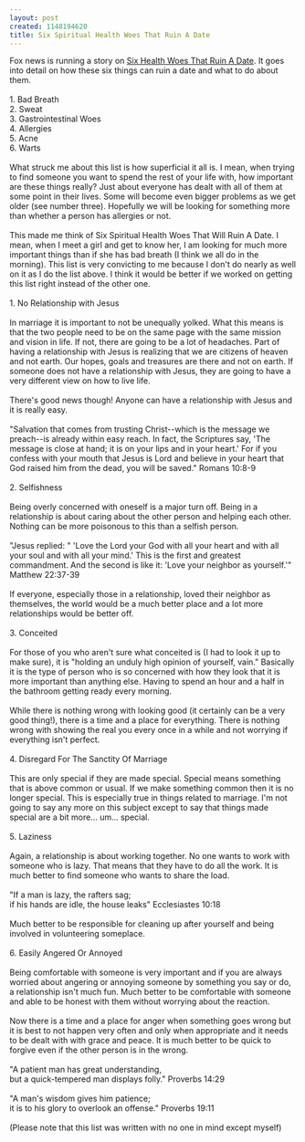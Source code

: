 ```yaml
--- 
layout: post
created: 1148194620
title: Six Spiritual Health Woes That Ruin A Date
---
```

Fox news is running a story on <a href="http://www.foxnews.com/story/0,2933,196264,00.html">Six Health Woes That Ruin A Date</a>.  It goes into detail on how these six things can ruin a date and what to do about them.<br />  <br />1. Bad Breath<br />2. Sweat<br />3. Gastrointestinal Woes<br />4. Allergies<br />5. Acne<br />6. Warts<br /><br />What struck me about this list is how superficial it all is.  I mean, when trying to find someone you want to spend the rest of your life with, how important are these things really?  Just about everyone has dealt with all of them at some point in their lives.  Some will become even bigger problems as we get older (see number three).  Hopefully we will be looking for something more than whether a person has allergies or not.<br /><br />This made me think of Six Spiritual Health Woes That Will Ruin A Date.  I mean, when I meet a girl and get to know her, I am looking for much more important things than if she has bad breath (I think we all do in the morning).  This list is very convicting to me because I don't do nearly as well on it as I do the list above.  I think it would be better if we worked on getting this list right instead of the other one.<br /><br />1. No Relationship with Jesus<br /><br />In marriage it is important to not be unequally yolked.  What this means is that the two people need to be on the same page with the same mission and vision in life.  If not, there are going to be a lot of headaches.  Part of having a relationship with Jesus is realizing that we are citizens of heaven and not earth.  Our hopes, goals and treasures are there and not on earth.  If someone does not have a relationship with Jesus, they are going to have a very different view on how to live life.<br /><br />There's good news though!  Anyone can have a relationship with Jesus and it is really easy. <br /><br />"Salvation that comes from trusting Christ--which is the message we preach--is already within easy reach. In fact, the Scriptures say, 'The message is close at hand; it is on your lips and in your heart.'  For if you confess with your mouth that Jesus is Lord and believe in your heart that God raised him from the dead, you will be saved."  Romans 10:8-9<br /><br />2. Selfishness<br /><br />Being overly concerned with oneself is a major turn off.  Being in a relationship is about caring about the other person and helping each other.  Nothing can be more poisonous to this than a selfish person.  <br /><br />"Jesus replied: " 'Love the Lord your God with all your heart and with all your soul and with all your mind.' This is the first and greatest commandment. And the second is like it: 'Love your neighbor as yourself.'"  Matthew 22:37-39<br /><br />If everyone, especially those in a relationship, loved their neighbor as themselves, the world would be a much better place and a lot more relationships would be better off.<br /><br />3. Conceited<br /><br />For those of you who aren't sure what conceited is (I had to look it up to make sure), it is "holding an unduly high opinion of yourself, vain."  Basically it is the type of person who is so concerned with how they look that it is more important than anything else.  Having to spend an hour and a half in the bathroom getting ready every morning.  <br /><br />While there is nothing wrong with looking good (it certainly can be a very good thing!), there is a time and a place for everything.  There is nothing wrong with showing the real you every once in a while and not worrying if everything isn't perfect.<br /><br />4. Disregard For The Sanctity Of Marriage<br /><br />This are only special if they are made special.  Special means something that is above common or usual.  If we make something common then it is no longer special.  This is especially true in things related to marriage.  I'm not going to say any more on this subject except to say that things made special are a bit more... um... special.<br /><br />5. Laziness<br /><br />Again, a relationship is about working together.  No one wants to work with someone who is lazy.  That means that they have to do all the work.  It is much better to find someone who wants to share the load.  <br /><br />"If a man is lazy, the rafters sag;<br />if his hands are idle, the house leaks" Ecclesiastes 10:18<br /><br />Much better to be responsible for cleaning up after yourself and being involved in volunteering someplace.<br /><br />6. Easily Angered Or Annoyed<br /><br />Being comfortable with someone is very important and if you are always worried about angering or annoying someone by something you say or do, a relationship isn't much fun.  Much better to be comfortable with someone and able to be honest with them without worrying about the reaction.<br /><br />Now there is a time and a place for anger when something goes wrong but it is best to not happen very often and only when appropriate and it needs to be dealt with with grace and peace.  It is much better to be quick to forgive even if the other person is in the wrong.<br /><br />"A patient man has great understanding,<br />but a quick-tempered man displays folly." Proverbs 14:29<br /><br />"A man's wisdom gives him patience;<br />it is to his glory to overlook an offense." Proverbs 19:11<br /><br />(Please note that this list was written with no one in mind except myself)
